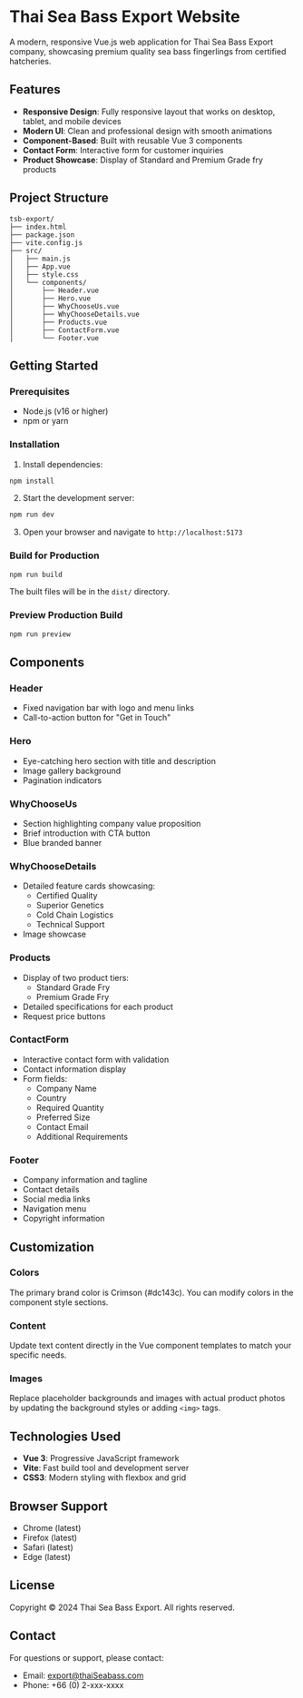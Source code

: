 # Thai Sea Bass Export Website

A modern, responsive Vue.js web application for Thai Sea Bass Export company, showcasing premium quality sea bass fingerlings from certified hatcheries.

## Features

- **Responsive Design**: Fully responsive layout that works on desktop, tablet, and mobile devices
- **Modern UI**: Clean and professional design with smooth animations
- **Component-Based**: Built with reusable Vue 3 components
- **Contact Form**: Interactive form for customer inquiries
- **Product Showcase**: Display of Standard and Premium Grade fry products

## Project Structure

```
tsb-export/
├── index.html
├── package.json
├── vite.config.js
├── src/
│   ├── main.js
│   ├── App.vue
│   ├── style.css
│   └── components/
│       ├── Header.vue
│       ├── Hero.vue
│       ├── WhyChooseUs.vue
│       ├── WhyChooseDetails.vue
│       ├── Products.vue
│       ├── ContactForm.vue
│       └── Footer.vue
```

## Getting Started

### Prerequisites

- Node.js (v16 or higher)
- npm or yarn

### Installation

1. Install dependencies:
```bash
npm install
```

2. Start the development server:
```bash
npm run dev
```

3. Open your browser and navigate to `http://localhost:5173`

### Build for Production

```bash
npm run build
```

The built files will be in the `dist/` directory.

### Preview Production Build

```bash
npm run preview
```

## Components

### Header
- Fixed navigation bar with logo and menu links
- Call-to-action button for "Get in Touch"

### Hero
- Eye-catching hero section with title and description
- Image gallery background
- Pagination indicators

### WhyChooseUs
- Section highlighting company value proposition
- Brief introduction with CTA button
- Blue branded banner

### WhyChooseDetails
- Detailed feature cards showcasing:
  - Certified Quality
  - Superior Genetics
  - Cold Chain Logistics
  - Technical Support
- Image showcase

### Products
- Display of two product tiers:
  - Standard Grade Fry
  - Premium Grade Fry
- Detailed specifications for each product
- Request price buttons

### ContactForm
- Interactive contact form with validation
- Contact information display
- Form fields:
  - Company Name
  - Country
  - Required Quantity
  - Preferred Size
  - Contact Email
  - Additional Requirements

### Footer
- Company information and tagline
- Contact details
- Social media links
- Navigation menu
- Copyright information

## Customization

### Colors
The primary brand color is Crimson (#dc143c). You can modify colors in the component style sections.

### Content
Update text content directly in the Vue component templates to match your specific needs.

### Images
Replace placeholder backgrounds and images with actual product photos by updating the background styles or adding `<img>` tags.

## Technologies Used

- **Vue 3**: Progressive JavaScript framework
- **Vite**: Fast build tool and development server
- **CSS3**: Modern styling with flexbox and grid

## Browser Support

- Chrome (latest)
- Firefox (latest)
- Safari (latest)
- Edge (latest)

## License

Copyright © 2024 Thai Sea Bass Export. All rights reserved.

## Contact

For questions or support, please contact:
- Email: export@thaiSeabass.com
- Phone: +66 (0) 2-xxx-xxxx
